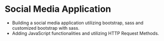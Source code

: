 # Social Media Application
- Building a social media application utilizing bootstrap, sass and customized bootstrap with sass.
- Adding JavaScript functionalities and utilizing HTTP Request Methods.

